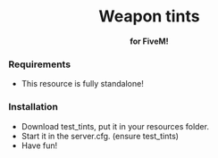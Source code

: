 <h1 align='center'>Weapon tints</a></h1><p align='center'><b>for FiveM!</b></h5>

### Requirements
- This resource is fully standalone!


### Installation
- Download test_tints, put it in your resources folder.
- Start it in the server.cfg. (ensure test_tints)
- Have fun!
